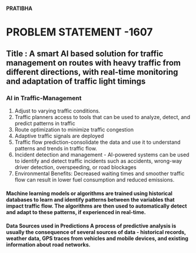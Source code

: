 #### PRATIBHA

# PROBLEM STATEMENT -1607

## Title : A smart AI based solution for traffic management on routes with heavy traffic from different directions, with real-time monitoring and adaptation of traffic light timings

### AI in Traffic-Management 

1. Adjust to varying traffic conditions.
2. Traffic planners access to tools that can be used to analyze, detect, and predict patterns in traffic 
3. Route optimization to minimize traffic congestion
4. Adaptive traffic signals are deployed
5. Traffic flow prediction-consolidate the data and use it to understand patterns and trends in traffic flow. 
6. Incident detection and management - AI-powered systems can be used to identify and detect traffic incidents such as accidents, wrong-way driver detection, overspeeding, or road blockages
7. Environmental Benefits: Decreased waiting times and smoother traffic flow can result in lower fuel consumption and reduced emissions.

#### Machine learning models or algorithms are trained using historical databases to learn and identify patterns between the variables that impact traffic flow. The algorithms are then used to automatically detect and adapt to these patterns, if experienced in real-time. 
	
#### Data Sources used in Predictions A process of predictive analysis is usually the consequence of several sources of data - historical records, weather data, GPS traces from vehicles and mobile devices, and existing information about road networks. 

